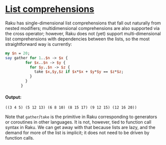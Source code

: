 [1]: https://rosettacode.org/wiki/List_comprehensions

# [List comprehensions][1]


Raku has single-dimensional list comprehensions that fall out naturally from nested modifiers; multidimensional comprehensions are also supported via the cross operator; however, Raku does not (yet) support multi-dimensional list comprehensions with dependencies between the lists, so the most straightforward way is currently:

```perl
my $n = 20;
say gather for 1..$n -> $x {
         for $x..$n -> $y {
           for $y..$n -> $z {
             take $x,$y,$z if $x*$x + $y*$y == $z*$z;
           }
         }
       }
```

#### Output:
```
((3 4 5) (5 12 13) (6 8 10) (8 15 17) (9 12 15) (12 16 20))
```


Note that `gather`/`take` is the primitive in Raku corresponding to generators or coroutines in other languages.  It is not, however, tied to function call syntax in Raku.  We can get away with that because lists are lazy, and the demand for more of the list is implicit; it does not need to be driven by function calls.
